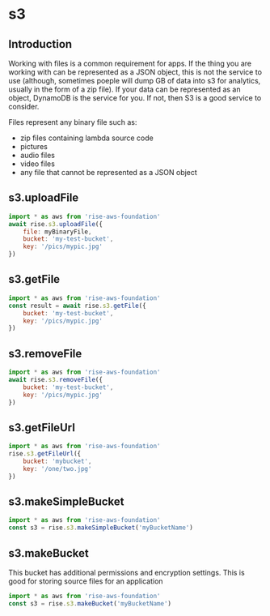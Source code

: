 # s3

## Introduction

Working with files is a common requirement for apps. If the thing you are working with
can be represented as a JSON object, this is not the service to use (although, sometimes poeple will dump GB of data
into s3 for analytics, usually in the form of a zip file). If your data can be represented as
an object, DynamoDB is the service for you. If not, then S3 is a good service to consider.

Files represent any binary file
such as:

-   zip files containing lambda source code
-   pictures
-   audio files
-   video files
-   any file that cannot be represented as a JSON object

## s3.uploadFile

```js
import * as aws from 'rise-aws-foundation'
await rise.s3.uploadFile({
    file: myBinaryFile,
    bucket: 'my-test-bucket',
    key: '/pics/mypic.jpg'
})
```

## s3.getFile

```js
import * as aws from 'rise-aws-foundation'
const result = await rise.s3.getFile({
    bucket: 'my-test-bucket',
    key: '/pics/mypic.jpg'
})
```

## s3.removeFile

```js
import * as aws from 'rise-aws-foundation'
await rise.s3.removeFile({
    bucket: 'my-test-bucket',
    key: '/pics/mypic.jpg'
})
```

## s3.getFileUrl

```js
import * as aws from 'rise-aws-foundation'
rise.s3.getFileUrl({
    bucket: 'mybucket',
    key: '/one/two.jpg'
})
```

## s3.makeSimpleBucket

```js
import * as aws from 'rise-aws-foundation'
const s3 = rise.s3.makeSimpleBucket('myBucketName')
```

## s3.makeBucket

This bucket has additional permissions and encryption settings. This is good
for storing source files for an application

```js
import * as aws from 'rise-aws-foundation'
const s3 = rise.s3.makeBucket('myBucketName')
```
